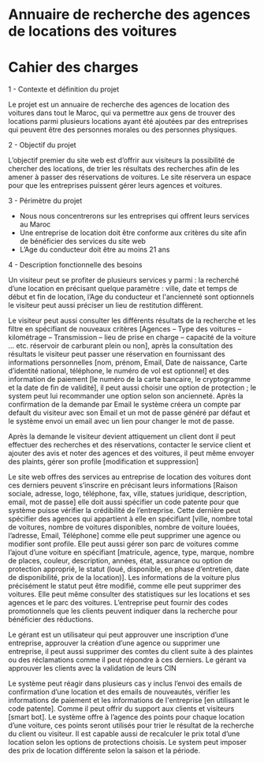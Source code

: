 # Annuaire de recherche des agences de locations des voitures


# Cahier des charges


1 - Contexte et définition du projet

Le projet est un annuaire de recherche des agences de location des voitures dans tout le Maroc, qui va permettre aux gens de trouver des locations parmi plusieurs locations ayant été ajoutées par des entreprises qui peuvent être des personnes morales ou des personnes physiques.

2 - Objectif du projet

L’objectif premier du site web est d’offrir aux visiteurs la possibilité de chercher des locations, de trier les résultats des recherches afin de les amener à passer des réservations de voitures.
Le site réservera un espace pour que les entreprises puissent gérer leurs agences et voitures.

3 - Périmètre du projet

-	Nous nous concentrerons sur les entreprises qui offrent leurs services au Maroc 
-	Une entreprise de location doit être conforme aux critères du site afin de bénéficier des services du site web
-	L’Age du conducteur doit être au moins 21 ans 

4 - Description fonctionnelle des besoins

Un visiteur peut se profiter de plusieurs services y parmi : la recherché d’une location en précisant quelque paramètre : ville, date et temps de début et fin de location, l’Age du conducteur et l'ancienneté sont optionnels le visiteur peut aussi préciser un lieu de restitution diffèrent.

Le visiteur peut aussi consulter les différents résultats de la recherche et les filtre en spécifiant de nouveaux critères [Agences – Type des voitures – kilométrage – Transmission – lieu de prise en charge – capacité de la voiture … etc. réservoir de carburant plein ou non], après la consultation des résultats le visiteur peut passer une réservation en fournissant des informations personnelles [nom, prénom, Email, Date de naissance, Carte d’identité national, téléphone, le numéro de vol est optionnel] et des information de paiement [le numéro de la carte bancaire, le cryptogramme et la date de fin de validité], il peut aussi choisir une option de protection ; le system peut lui recommander une option selon son ancienneté. Après la confirmation de la demande par Email le système créera un compte par default du visiteur avec son Email et un mot de passe généré par défaut et le système envoi un email avec un lien pour changer le mot de passe.

Après la demande le visiteur devient attiquement un client dont il peut effectuer des recherches et des réservations, contacter le service client et ajouter des avis et noter des agences et des voitures, il peut même envoyer des plaints, gérer son profile [modification et suppression]

Le site web offres des services au entreprise de location des voitures dont ces derniers peuvent s’inscrire en précisant leurs informations [Raison sociale, adresse, logo, téléphone, fax, ville, statues juridique, description, email, mot de passe] elle doit aussi spécifier un code patente pour que système puisse vérifier la crédibilité de l’entreprise. Cette dernière peut spécifier des agences qui appartient à elle en spécifiant [ville, nombre total de voitures, nombre de voitures disponibles, nombre de voiture louées, l’adresse, Email, Téléphone] comme elle peut supprimer une agence ou modifier sont profile. Elle peut aussi gérer son parc de voitures comme l’ajout d’une voiture en spécifiant [matricule, agence, type, marque, nombre de places, couleur, description, années, état, assurance ou option de protection approprié, le statut (loué, disponible, en phase d’entretien, date de disponibilité, prix de la location)]. Les informations de la voiture plus précisément le statut peut être modifié, comme elle peut supprimer des voitures. Elle peut même consulter des statistiques sur les locations et ses agences et le parc des voitures.
L’entreprise peut fournir des codes promotionnels que les clients peuvent indiquer dans la recherche pour bénéficier des réductions.

Le gérant est un utilisateur qui peut approuver une inscription d’une entreprise, approuver la création d’une agence ou supprimer une entreprise, il peut aussi supprimer des comtes du client suite à des plaintes ou des réclamations comme il peut répondre à ces derniers.
Le gérant va approuver les clients avec la validation de leurs CIN

Le système peut réagir dans plusieurs cas y inclus l’envoi des emails de confirmation d’une location et des emails de nouveautés, vérifier les informations de paiement et les informations de l'entreprise [en utilisant le code patente]. Comme il peut offrir du support aux clients et visiteurs [smart bot].
Le système offre à l’agence des points pour chaque location d’une voiture, ces points seront utilisés pour trier le résultat de la recherche du client ou visiteur. Il est capable aussi de recalculer le prix total d’une location selon les options de protections choisis.
Le system peut imposer des prix de location différente selon la saison et la période.
